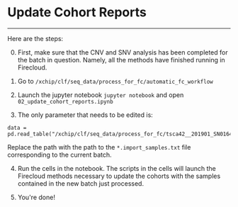 # Update Cohort Reports

---

Here are the steps:

0. First, make sure that the CNV and SNV analysis has been completed for the batch in question. Namely, all the methods have finished running in Firecloud.  


1. Go to `/xchip/clf/seq_data/process_for_fc/automatic_fc_workflow`    


2. Launch the jupyter notebook `jupyter notebook` and open `02_update_cohort_reports.ipynb`  


3. The only parameter that needs to be edited is:
```
data = pd.read_table("/xchip/clf/seq_data/process_for_fc/tsca42__201901_SN0164786/tsca42_201901_SN0164786.import_samples.txt")
```
Replace the path with the path to the `*.import_samples.txt` file corresponding to the current batch.  


4. Run the cells in the notebook. The scripts in the cells will launch the Firecloud methods necessary to update the cohorts with the samples contained in the new batch just processed.


5. You're done!